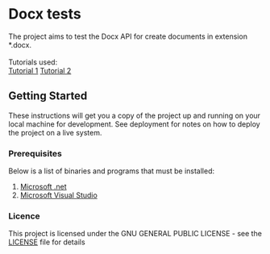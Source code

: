 # Docx tests

The project aims to test the Docx API for create documents in extension *.docx.<br>
<br>
Tutorials used:<br>
[Tutorial 1](https://www.c-sharpcorner.com/article/generate-word-document-using-c-sharp/)
[Tutorial 2](http://cathalscorner.blogspot.com/2010/06/docx-version-10010.html)

## Getting Started

These instructions will get you a copy of the project up and running on your local machine for development. See deployment for notes on how to deploy the project on a live system.

### Prerequisites

Below is a list of binaries and programs that must be installed:

1. [Microsoft .net](https://dotnet.microsoft.com/download/dotnet-framework)
2. [Microsoft Visual Studio](https://visualstudio.microsoft.com/)

### Licence

This project is licensed under the GNU GENERAL PUBLIC LICENSE - see the [LICENSE](LICENSE) file for details
